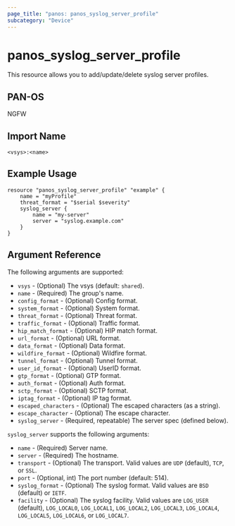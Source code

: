 ```yaml
---
page_title: "panos: panos_syslog_server_profile"
subcategory: "Device"
---
```


# panos_syslog_server_profile

This resource allows you to add/update/delete syslog server profiles.


## PAN-OS

NGFW


## Import Name

```
<vsys>:<name>
```


## Example Usage

```hcl
resource "panos_syslog_server_profile" "example" {
    name = "myProfile"
    threat_format = "$serial $severity"
    syslog_server {
        name = "my-server"
        server = "syslog.example.com"
    }
}
```

## Argument Reference

The following arguments are supported:

* `vsys` - (Optional) The vsys (default: `shared`).
* `name` - (Required) The group's name.
* `config_format` - (Optional) Config format.
* `system_format` - (Optional) System format.
* `threat_format` - (Optional) Threat format.
* `traffic_format` - (Optional) Traffic format.
* `hip_match_format` - (Optional) HIP match format.
* `url_format` - (Optional) URL format.
* `data_format` - (Optional) Data format.
* `wildfire_format` - (Optional) Wildfire format.
* `tunnel_format` - (Optional) Tunnel format.
* `user_id_format` - (Optional) UserID format.
* `gtp_format` - (Optional) GTP format.
* `auth_format` - (Optional) Auth format.
* `sctp_format` - (Optional) SCTP format.
* `iptag_format` - (Optional) IP tag format.
* `escaped_characters` - (Optional) The escaped characters (as a string).
* `escape_character` - (Optional) The escape character.
* `syslog_server` - (Required, repeatable) The server spec (defined below).

`syslog_server` supports the following arguments:

* `name` - (Required) Server name.
* `server` - (Required) The hostname.
* `transport` - (Optional) The transport.  Valid values are `UDP` (default),
  `TCP`, or `SSL`.
* `port` - (Optional, int) The port number (default: 514).
* `syslog_format` - (Optional) The syslog format.  Valid values are `BSD`
  (default) or `IETF`.
* `facility` - (Optional) The syslog facility.  Valid values are `LOG_USER`
  (default), `LOG_LOCAL0`, `LOG_LOCAL1`, `LOG_LOCAL2`, `LOG_LOCAL3`,
  `LOG_LOCAL4`, `LOG_LOCAL5`, `LOG_LOCAL6`, or `LOG_LOCAL7`.
